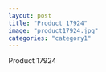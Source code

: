 ```yaml
---
layout: post
title: "Product 17924"
image: "product17924.jpg"
categories: "category1"
---
```

Product 17924
